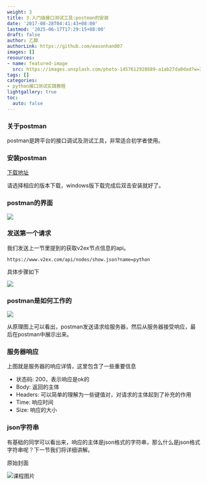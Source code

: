 ```yaml
---
weight: 3
title: 3.入门级接口测试工具:postman的安装
date: '2017-08-28T04:41:43+08:00'
lastmod: '2025-06-17T17:29:15+08:00'
draft: false
author: 乙醇
authorLink: https://github.com/easonhan007
images: []
resources:
- name: featured-image
  src: https://images.unsplash.com/photo-1457612928689-a1ab27da0dad?w=300
tags: []
categories:
- python接口测试实践教程
lightgallery: true
toc:
  auto: false
---
```




### 关于postman

postman是跨平台的接口调试及测试工具，非常适合初学者使用。

### 安装postman

[下载地址](https://www.getpostman.com/)

请选择相应的版本下载，windows版下载完成后双击安装就好了。

### postman的界面

![](http://oriphg3yh.bkt.clouddn.com/postman1.png)

### 发送第一个请求

我们发送上一节里提到的获取v2ex节点信息的api。

```
https://www.v2ex.com/api/nodes/show.json?name=python
```

具体步骤如下

![](http://oriphg3yh.bkt.clouddn.com/send_req.gif)

### postman是如何工作的

![](http://oriphg3yh.bkt.clouddn.com/postman_2.png)

从原理图上可以看出，postman发送请求给服务器，然后从服务器接受响应，最后在postman中展示出来。


### 服务器响应

上图就是服务器的响应详情，这里包含了一些重要信息

* 状态码: 200，表示响应是ok的
* Body: 返回的主体
* Headers: 可以简单的理解为一些键值对，对请求的主体起到了补充的作用
* Time: 响应时间
* Size: 响应的大小

### json字符串

有基础的同学可以看出来，响应的主体是json格式的字符串，那么什么是json格式字符串呢？下一节我们将详细讲解。




原始封面

![课程图片](https://images.unsplash.com/photo-1457612928689-a1ab27da0dad?w=300)

